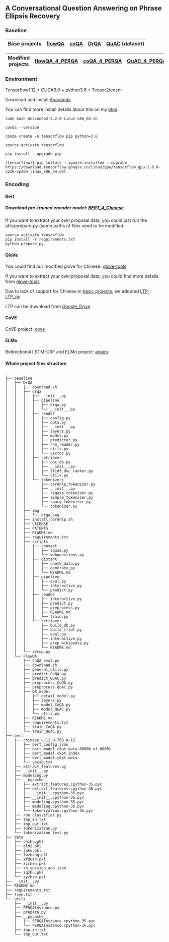 <!-- ssh dldi@next-gpu1.d2.comp.nus.edu.sg -->

## A Conversational Question Answering on Phrase Ellipsis Recovery

### Baseline
|Base projects|[flowQA](https://github.com/momohuang/FlowQA)|[coQA](https://github.com/stanfordnlp/coqa-baselines)|[DrQA](https://github.com/facebookresearch/DrQA)|[QuAC](http://quac.ai/) (dataset)|
|---|---|---|---|---|

|Modified projects|[flowQA_4_PERQA](https://github.com/Daviddddl/FlowQA)|[coQA_4_PERQA](https://github.com/Daviddddl/FlowQA/blob/master/QA_model/model_CoQA.py)|[QuAC_4_PERQA](https://github.com/Daviddddl/FlowQA/blob/master/QA_model/model_QuAC.py)|[DrQA_4_PERQA](https://github.com/Daviddddl/DrQA)|
|---|---|---|---|---|


<!--

### Data

Download the PERQA dataset: [PERQA](https://drive.google.com/open?id=1_KP3YOeCrpwuV8Qecq2RXyBvPkwso-7-)

-->


### Environment

Tensorflow1.12 + CUDA9.0 + python3.6 + Tensor2tensor

  
Download and install [Anaconda](https://www.anaconda.com/download/#linux) 
  
You can find more install details about this on my [blog](https://blog.csdn.net/Davidddl/article/details/81873606).
  
```
sudo bash Anaconda3-5.2.0-Linux-x86_64.sh

conda --version

conda create -n tensorflow pip python=3.6

source activate tensorflow

pip install --upgrade pip

(tensorflow)$ pip install --ignore-installed --upgrade https://download.tensorflow.google.cn/linux/gpu/tensorflow_gpu-1.8.0-cp36-cp36m-linux_x86_64.whl
```


### Encoding

#### Bert
##### Download pre-trained encoder model: [BERT_4_Chinese](https://storage.googleapis.com/bert_models/2018_11_03/chinese_L-12_H-768_A-12.zip) 
If you want to extract your own proposal data, you could just run the utils/prepare.py (some paths of files need to be modified:
```shell
source activate tensorflow
pip install -r requirements.txt
python prepare.py
```

<!--

##### Download extracted bert features of [PERQA](https://drive.google.com/open?id=1_KP3YOeCrpwuV8Qecq2RXyBvPkwso-7-)
|[PERQA_p1](https://drive.google.com/open?id=1yP0mbo2DI7X-CujPpAJ_TWnxM6niOqBY)|[PERQA_p2](https://drive.google.com/open?id=1vWHyzxIZm5lYtg4iThpTsqoJ4498NhxY)|
|---|---|

-->

#### GloVe
You could find our modified glove for Chinese. [glove-tools](https://github.com/Daviddddl/glove-tools)

If you want to extract your own proposal data, you could find more details from [glove-tools](https://github.com/Daviddddl/glove-tools)

Due to lack of support for Chinese in [basic projects](https://github.com/maciejkula/glove-python), we adopted [LTP](https://github.com/HIT-SCIR/ltp), [LTP_py](https://github.com/HIT-SCIR/pyltp)

LTP can be download from [Google_Drive](https://drive.google.com/open?id=1_eBscwUpr6eZPU5749H_lPikcR7FfDrB)


#### CoVE

CoVE project: [cove](https://github.com/salesforce/cove)


#### ELMo
Bidirectional LSTM-CRF and ELMo project: [anago](https://github.com/Hironsan/anago)


#### Whole project files structure
```
.
├── baseline
│   ├── DrQA
│   │   ├── download.sh
│   │   ├── drqa
│   │   │   ├── __init__.py
│   │   │   ├── pipeline
│   │   │   │   ├── drqa.py
│   │   │   │   └── __init__.py
│   │   │   ├── reader
│   │   │   │   ├── config.py
│   │   │   │   ├── data.py
│   │   │   │   ├── __init__.py
│   │   │   │   ├── layers.py
│   │   │   │   ├── model.py
│   │   │   │   ├── predictor.py
│   │   │   │   ├── rnn_reader.py
│   │   │   │   ├── utils.py
│   │   │   │   └── vector.py
│   │   │   ├── retriever
│   │   │   │   ├── doc_db.py
│   │   │   │   ├── __init__.py
│   │   │   │   ├── tfidf_doc_ranker.py
│   │   │   │   └── utils.py
│   │   │   └── tokenizers
│   │   │       ├── corenlp_tokenizer.py
│   │   │       ├── __init__.py
│   │   │       ├── regexp_tokenizer.py
│   │   │       ├── simple_tokenizer.py
│   │   │       ├── spacy_tokenizer.py
│   │   │       └── tokenizer.py
│   │   ├── img
│   │   │   └── drqa.png
│   │   ├── install_corenlp.sh
│   │   ├── LICENSE
│   │   ├── PATENTS
│   │   ├── README.md
│   │   ├── requirements.txt
│   │   ├── scripts
│   │   │   ├── convert
│   │   │   │   ├── squad.py
│   │   │   │   └── webquestions.py
│   │   │   ├── distant
│   │   │   │   ├── check_data.py
│   │   │   │   ├── generate.py
│   │   │   │   └── README.md
│   │   │   ├── pipeline
│   │   │   │   ├── eval.py
│   │   │   │   ├── interactive.py
│   │   │   │   └── predict.py
│   │   │   ├── reader
│   │   │   │   ├── interactive.py
│   │   │   │   ├── predict.py
│   │   │   │   ├── preprocess.py
│   │   │   │   ├── README.md
│   │   │   │   └── train.py
│   │   │   └── retriever
│   │   │       ├── build_db.py
│   │   │       ├── build_tfidf.py
│   │   │       ├── eval.py
│   │   │       ├── interactive.py
│   │   │       ├── prep_wikipedia.py
│   │   │       └── README.md
│   │   └── setup.py
│   └── FlowQA
│       ├── CoQA_eval.py
│       ├── download.sh
│       ├── general_utils.py
│       ├── predict_CoQA.py
│       ├── predict_QuAC.py
│       ├── preprocess_CoQA.py
│       ├── preprocess_QuAC.py
│       ├── QA_model
│       │   ├── detail_model.py
│       │   ├── layers.py
│       │   ├── model_CoQA.py
│       │   ├── model_QuAC.py
│       │   └── utils.py
│       ├── README.md
│       ├── requirements.txt
│       ├── train_CoQA.py
│       └── train_QuAC.py
├── bert
│   ├── chinese_L-12_H-768_A-12
│   │   ├── bert_config.json
│   │   ├── bert_model.ckpt.data-00000-of-00001
│   │   ├── bert_model.ckpt.index
│   │   ├── bert_model.ckpt.meta
│   │   └── vocab.txt
│   ├── extract_features.py
│   ├── __init__.py
│   ├── modeling.py
│   ├── __pycache__
│   │   ├── extract_features.cpython-35.pyc
│   │   ├── extract_features.cpython-36.pyc
│   │   ├── __init__.cpython-35.pyc
│   │   ├── __init__.cpython-36.pyc
│   │   ├── modeling.cpython-35.pyc
│   │   ├── modeling.cpython-36.pyc
│   │   └── tokenization.cpython-36.pyc
│   ├── run_classifier.py
│   ├── tmp_in.txt
│   ├── tmp_out.txt
│   ├── tokenization.py
│   └── tokenization_test.py
├── data
│   ├── chzhu.pkl
│   ├── dldi.pkl
│   ├── jwhu.pkl
│   ├── lmzhang.pkl
│   ├── xfduan.pkl
│   ├── xichen.pkl
│   ├── zh_session_ano.json
│   ├── zqzhu.pkl
│   └── zyzhao.pkl
├── __init__.py
├── README.md
├── requirements.txt
├── tree.txt
└── utils
    ├── __init__.py
    ├── PERQAInstance.py
    ├── prepare.py
    ├── __pycache__
    │   ├── PERQAInstance.cpython-35.pyc
    │   └── PERQAInstance.cpython-36.pyc
    ├── tmp_in.txt
    └── tmp_out.txt
```

